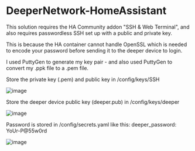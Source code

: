 # DeeperNetwork-HomeAssistant

This solution requires the HA Community addon "SSH & Web Terminal", and also requires passwordless SSH set up with a public and private key. 

This is because the HA container cannot handle OpenSSL which is needed to encode your password before sending it to the deeper device to login.

I used PuttyGen to generate my key pair - and also used PuttyGen to convert my .ppk file to a .pem file.

Store the private key (.pem) and public key in /config/keys/SSH

![image](https://user-images.githubusercontent.com/42836083/212470493-2a2209ae-3d76-4059-8d1c-3b18ff48745e.png)

Store the deeper device public key (deeper.pub) in /config/keys/deeper

![image](https://user-images.githubusercontent.com/42836083/212470513-e0254d00-aef8-43ca-bbc5-2ea73421b311.png)

Password is stored in /config/secrets.yaml like this: deeper_password: YoUr-P@55w0rd

![image](https://user-images.githubusercontent.com/42836083/212444870-33fc9385-1c99-484b-b100-90804d091c3f.png)
